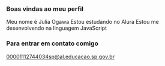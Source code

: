 ### Boas vindas ao meu perfil

Meu nome é Julia Ogawa
Estou estudando no Alura
Estou me desenvolvendo na linguagem JavaScript

### Para entrar em contato comigo
00001112744034sp@al.educacao.sp.gov.br

